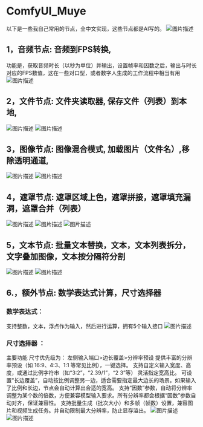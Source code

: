 # ComfyUI_Muye

以下是一些我自己常用的节点，全中文实现，这些节点都是AI写的。
![图片描述](./示例图片/所有节点预览.png)

## 1，音频节点: 音频到FPS转换,
功能是，获取音频时长（以秒为单位）并输出，设置帧率和因数之后，输出与时长对应的FPS数值，这在一些对口型，或者数字人生成的工作流程中相当有用
![图片描述](./示例图片/音频到FPS.png)

## 2，文件节点: 文件夹读取器, 保存文件（列表）到本地,
![图片描述](./示例图片/文件夹读取器.png)
![图片描述](./示例图片/文件读取+保存文件.png)

## 3，图像节点: 图像混合模式, 加载图片（文件名）,移除透明通道,
![图片描述](./示例图片/移除透明通道.png)
![图片描述](./示例图片/文字叠加+图像混合.png)

## 4，遮罩节点: 遮罩区域上色，遮罩拼接，遮罩填充漏洞，遮罩合并（列表）
![图片描述](./示例图片/遮罩区域上色+遮罩填充.png)
![图片描述](./示例图片/遮罩拼接.png)
![图片描述](./示例图片/遮罩合并.png)

## 5，文本节点: 批量文本替换，文本，文本列表拆分，文字叠加图像，文本按分隔符分割
![图片描述](./示例图片/文字叠加.png) 
![图片描述](./示例图片/基础节点.png) 

## 6.，额外节点: 数学表达式计算，尺寸选择器
### 数学表达式：
支持整数，文本，浮点作为输入，然后进行运算，拥有5个输入接口
![图片描述](./示例图片/数学表达式.png)

### 尺寸选择器 ：
主要功能
尺寸优先级为： 左侧输入端口>边长覆盖>分辨率预设
提供丰富的分辨率预设（如 16:9、4:3、1:1 等常见比例），一键选择。
支持自定义输入宽度、高度，或通过比例字符串（如“3:2”，“2.39/1”，“2 3”等） 灵活指定宽高比。
可设置“长边覆盖”，自动按比例调整另一边，适合需要指定最大边长的场景。如果输入了比例和长边，节点会自动计算出合适的宽高。
支持“因数”参数，自动将分辨率调整为某个数的倍数，方便兼容模型输入要求。所有分辨率都会根据“因数”参数自动对齐，保证兼容性。
支持批量生成（批次大小）和多帧（帧数）设置，兼容图片和视频生成任务。并自动限制最大分辨率，防止显存溢出。
![图片描述](./示例图片/尺寸选择.png) ![图片描述](./示例图片/尺寸预设.png)


